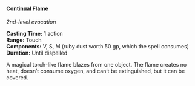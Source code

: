 #### Continual Flame
<!-- TODO Check and tag this spell -->
<!-- markdownlint-disable-next-line no-emphasis-as-heading -->
_2nd-level evocation_

**Casting Time:** 1 action \
**Range:** Touch \
**Components:** V, S, M (ruby dust worth 50 gp, which the spell consumes) \
**Duration:** Until dispelled

A magical torch-like flame blazes from one object.
The flame creates no heat, doesn’t consume oxygen, and can’t be extinguished, but it can be covered.
